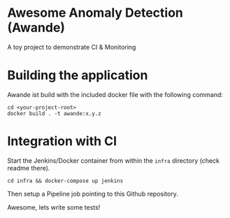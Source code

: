 # Awesome Anomaly Detection (Awande)
A toy project to demonstrate CI & Monitoring

# Building the application
Awande ist build with the included docker file with the following command:

    cd <your-project-root>
    docker build . -t awande:x.y.z
    
# Integration with CI
Start the Jenkins/Docker container from within the `infra` directory (check readme there).

    cd infra && docker-compose up jenkins
    
Then setup a Pipeline job pointing to this Github repository.

Awesome, lets write some tests!

 